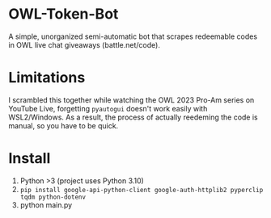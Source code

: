 # OWL-Token-Bot
A simple, unorganized semi-automatic bot that scrapes redeemable codes in OWL live chat giveaways (battle.net/code).

# Limitations
I scrambled this together while watching the OWL 2023 Pro-Am series on YouTube Live, forgetting `pyautogui` doesn't work easily with WSL2/Windows. As a result, the process of actually reedeming the code is manual, so you have to be quick.

# Install
1. Python >3 (project uses Python 3.10)
4. `pip install google-api-python-client google-auth-httplib2 pyperclip tqdm python-dotenv`
5. python main.py
